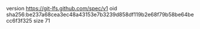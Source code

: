 version https://git-lfs.github.com/spec/v1
oid sha256:be237a68cea3ec48a43153e7b3239d858df119b2e68f79b58be64becc6f3f325
size 71
